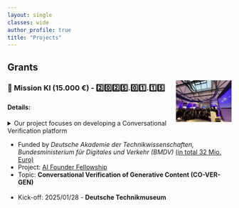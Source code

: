 ```yaml
---
layout: single
classes: wide
author_profile: true
title: "Projects"
---
```


## Grants


<img src="https://raw.githubusercontent.com/qiaw99/qiaw99.github.io/main/figures/mission_ki.jpg?raw=true" width="125px" align="right">

### 🚀 Mission KI (15.000 €) - 2️⃣0️⃣2️⃣5️⃣.0️⃣1️⃣.1️⃣5️⃣
#### Details: 
<details> 
  <summary>
    Our project focuses on developing a Conversational Verification platform 
  </summary> 
  that ensures the factual accuracy of AI-generated content within corporate environments. By integrating Large Language Models (LLMs) with Retrieval-Augmented Generation (RAG) techniques, we aim to align generative outputs with organizational knowledge bases, ensuring compliance with corporate policies and maintaining brand integrity.
  A key innovation is the incorporation of Conversational Explainable AI (ConvXAI) principles, providing users with interactive, dialogue-based explanations. This feature allows users to query, validate, and refine verification results in real time, enhancing transparency and trust in the system's outputs.
  The platform offers a secure, internal-facing application enabling companies to verify generative content against their proprietary knowledge bases. This includes validating AI-generated content for compliance, brand alignment, and factual accuracy, thereby reducing risks associated with deploying generative AI systems in corporate environments.
</details> 

- Funded by _Deutsche Akademie der Technikwissenschaften, Bundesministerium für Digitales und Verkehr (BMDV)_ <u>(in total 32 Mio. Euro)</u> <br>
- Project: [AI Founder Fellowship](https://mission-ki.de/en/ai-founder-fellowship)
- Topic: **Conversational Verification of Generative Content (CO-VER-GEN)** <br><br>
- Kick-off: 2025/01/28 - **Deutsche Technikmuseum**
